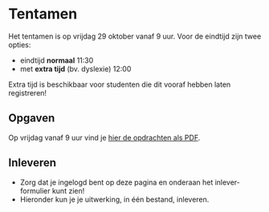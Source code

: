 # Tentamen

Het tentamen is op vrijdag 29 oktober vanaf 9 uur. Voor de eindtijd zijn twee opties:

- eindtijd **normaal** 11:30
- met **extra tijd** (bv. dyslexie) 12:00

Extra tijd is beschikbaar voor studenten die dit vooraf hebben laten registreren!

## Opgaven

Op vrijdag vanaf 9 uur vind je [hier de opdrachten als PDF](#).

## Inleveren

- Zorg dat je ingelogd bent op deze pagina en onderaan het inlever-formulier kunt zien!
- Hieronder kun je je uitwerking, in één bestand, inleveren.
